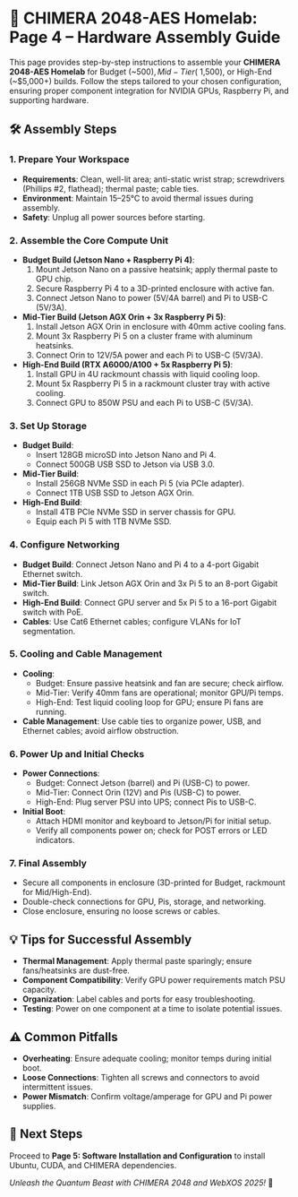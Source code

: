 # 🐉 CHIMERA 2048-AES Homelab: Page 4 – Hardware Assembly Guide

This page provides step-by-step instructions to assemble your **CHIMERA 2048-AES Homelab** for Budget (~$500), Mid-Tier (~$1,500), or High-End (~$5,000+) builds. Follow the steps tailored to your chosen configuration, ensuring proper component integration for NVIDIA GPUs, Raspberry Pi, and supporting hardware.

## 🛠️ Assembly Steps

### 1. Prepare Your Workspace
- **Requirements**: Clean, well-lit area; anti-static wrist strap; screwdrivers (Phillips #2, flathead); thermal paste; cable ties.
- **Environment**: Maintain 15–25°C to avoid thermal issues during assembly.
- **Safety**: Unplug all power sources before starting.

### 2. Assemble the Core Compute Unit
- **Budget Build (Jetson Nano + Raspberry Pi 4)**:
  1. Mount Jetson Nano on a passive heatsink; apply thermal paste to GPU chip.
  2. Secure Raspberry Pi 4 to a 3D-printed enclosure with active fan.
  3. Connect Jetson Nano to power (5V/4A barrel) and Pi to USB-C (5V/3A).
- **Mid-Tier Build (Jetson AGX Orin + 3x Raspberry Pi 5)**:
  1. Install Jetson AGX Orin in enclosure with 40mm active cooling fans.
  2. Mount 3x Raspberry Pi 5 on a cluster frame with aluminum heatsinks.
  3. Connect Orin to 12V/5A power and each Pi to USB-C (5V/3A).
- **High-End Build (RTX A6000/A100 + 5x Raspberry Pi 5)**:
  1. Install GPU in 4U rackmount chassis with liquid cooling loop.
  2. Mount 5x Raspberry Pi 5 in a rackmount cluster tray with active cooling.
  3. Connect GPU to 850W PSU and each Pi to USB-C (5V/3A).

### 3. Set Up Storage
- **Budget Build**:
  - Insert 128GB microSD into Jetson Nano and Pi 4.
  - Connect 500GB USB SSD to Jetson via USB 3.0.
- **Mid-Tier Build**:
  - Install 256GB NVMe SSD in each Pi 5 (via PCIe adapter).
  - Connect 1TB USB SSD to Jetson AGX Orin.
- **High-End Build**:
  - Install 4TB PCIe NVMe SSD in server chassis for GPU.
  - Equip each Pi 5 with 1TB NVMe SSD.

### 4. Configure Networking
- **Budget Build**: Connect Jetson Nano and Pi 4 to a 4-port Gigabit Ethernet switch.
- **Mid-Tier Build**: Link Jetson AGX Orin and 3x Pi 5 to an 8-port Gigabit switch.
- **High-End Build**: Connect GPU server and 5x Pi 5 to a 16-port Gigabit switch with PoE.
- **Cables**: Use Cat6 Ethernet cables; configure VLANs for IoT segmentation.

### 5. Cooling and Cable Management
- **Cooling**:
  - Budget: Ensure passive heatsink and fan are secure; check airflow.
  - Mid-Tier: Verify 40mm fans are operational; monitor GPU/Pi temps.
  - High-End: Test liquid cooling loop for GPU; ensure Pi fans are running.
- **Cable Management**: Use cable ties to organize power, USB, and Ethernet cables; avoid airflow obstruction.

### 6. Power Up and Initial Checks
- **Power Connections**:
  - Budget: Connect Jetson (barrel) and Pi (USB-C) to power.
  - Mid-Tier: Connect Orin (12V) and Pis (USB-C) to power.
  - High-End: Plug server PSU into UPS; connect Pis to USB-C.
- **Initial Boot**:
  - Attach HDMI monitor and keyboard to Jetson/Pi for initial setup.
  - Verify all components power on; check for POST errors or LED indicators.

### 7. Final Assembly
- Secure all components in enclosure (3D-printed for Budget, rackmount for Mid/High-End).
- Double-check connections for GPU, Pis, storage, and networking.
- Close enclosure, ensuring no loose screws or cables.

## 💡 Tips for Successful Assembly
- **Thermal Management**: Apply thermal paste sparingly; ensure fans/heatsinks are dust-free.
- **Component Compatibility**: Verify GPU power requirements match PSU capacity.
- **Organization**: Label cables and ports for easy troubleshooting.
- **Testing**: Power on one component at a time to isolate potential issues.

## ⚠️ Common Pitfalls
- **Overheating**: Ensure adequate cooling; monitor temps during initial boot.
- **Loose Connections**: Tighten all screws and connectors to avoid intermittent issues.
- **Power Mismatch**: Confirm voltage/amperage for GPU and Pi power supplies.

## 🔗 Next Steps
Proceed to **Page 5: Software Installation and Configuration** to install Ubuntu, CUDA, and CHIMERA dependencies.

*Unleash the Quantum Beast with CHIMERA 2048 and WebXOS 2025!* 🐉

